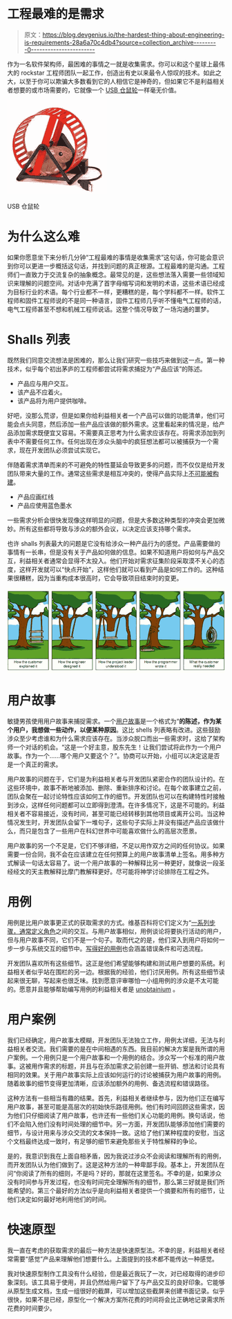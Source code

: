 # 工程最难的是需求

> 原文：<https://blog.devgenius.io/the-hardest-thing-about-engineering-is-requirements-28a6a70c4db4?source=collection_archive---------0----------------------->

作为一名软件架构师，最困难的事情之一就是收集需求。你可以和这个星球上最伟大的 rockstar 工程师团队一起工作，创造出有史以来最令人惊叹的技术。如此之大，以至于你可以欺骗大多数看到它的人相信它是神奇的，但如果它不是利益相关者想要的或市场需要的，它就像一个 [USB 仓鼠轮](https://www.engadget.com/2006-10-04-the-usb-powered-hamster-wheel.html)一样毫无价值。

![](img/0f7ae1b1a148d21c8fc1710e297451a4.png)

USB 仓鼠轮

# 为什么这么难

如果你愿意坐下来分析几分钟“工程最难的事情是收集需求”这句话，你可能会意识到你可以更进一步概括这句话，并找到问题的真正根源。工程最难的是沟通。工程师们一直致力于交流复杂的抽象概念。最常见的是，这些想法落入需要一些领域知识来理解的问题空间。对话中充满了首字母缩写词和发明的术语，这些术语已经成为目标行业的术语。每个行业都不一样，更糟糕的是，每个学科都不一样。软件工程师和固件工程师说的不是同一种语言，固件工程师几乎听不懂电气工程师的话，电气工程师甚至不想和机械工程师说话。这整个情况导致了一场沟通的噩梦。

# Shalls 列表

既然我们同意交流想法是困难的，那么让我们研究一些技巧来做到这一点。第一种技术，似乎每个初出茅庐的工程师都尝试将需求捕捉为“产品应该”的陈述。

*   产品应与用户交互。
*   该产品不应着火。
*   该产品将为用户提供咖啡。

好吧，没那么荒谬，但是如果你给利益相关者一个产品可以做的功能清单，他们可能会点头同意，然后添加一些产品应该做的额外需求。这里看起来的情况是，给产品添加需求既便宜又容易。不需要真正思考为什么需求应该存在。将需求添加到列表中不需要任何工作。任何出现在涉众头脑中的疯狂想法都可以被捕获为一个需求，现在开发团队必须尝试实现它。

伴随着需求清单而来的不可避免的特性蔓延会导致更多的问题，而不仅仅是给开发团队带来大量的工作。通常这些需求是相互冲突的，使得产品实际上[不可能被构建](http://www.youtube.com/watch?v=BKorP55Aqvg)。

*   产品应画红线
*   产品应使用蓝色墨水

一些需求分析会很快发现像这样明显的问题，但是大多数这种类型的冲突会更加微妙。所有这些都将导致与涉众的额外会议，以决定应该支持哪个需求。

也许 shalls 列表最大的问题是它没有给涉众一种产品行为的感觉。产品需要做的事情有一长串，但是没有关于产品如何做的信息。如果不知道用户将如何与产品交互，利益相关者通常会显得不太投入。他们开始对需求征集阶段采取漠不关心的态度，这样开发就可以“快点开始”，这样他们就可以看到产品是如何工作的。这种结果很糟糕，因为当重构成本很高时，它会导致项目结束时的变更。

![](img/8ab78332b272b36a0a7dec31e338e3c3.png)

# 用户故事

敏捷男孩使用用户故事来捕捉需求。一个[用户故事](http://www.mountaingoatsoftware.com/agile/user-stories)是一个格式为“**的陈述，作为某个用户，我想做一些动作，以便某种原因**。这比 shells 列表略有改进。这些鼓励涉众至少考虑谁和为什么需求应该存在。当涉众脱口而出一些需求时，这给了架构师一个对话的机会。“这是一个好主意，股东先生！让我们尝试将此作为一个用户故事。作为一个……哪个用户又要这个？”。协商可以开始，小组可以决定这是否是一个真正的需求。

用户故事的问题在于，它们是为利益相关者与开发团队紧密合作的团队设计的。在这些环境中，故事不断地被添加、删除、重新排序和讨论。在每个故事建立之前，团队会聚在一起讨论特性应该如何工作的细节。开发团队也可以在构建特性时接触到涉众，这样任何问题都可以立即得到澄清。在许多情况下，这是不可能的。利益相关者不容易接近，没有时间，甚至可能已经转移到其他项目或离开公司。当这种情况发生时，开发团队会留下一堆句子，这些句子实际上并没有描述产品应该做什么，而只是包含了一些用户在科幻世界中可能喜欢做什么的高层次愿景。

用户故事的另一个不足是，它们不够详细，不足以用作双方之间的任何协议。如果需要一份合同，我不会在应该建立在任何预算上的用户故事清单上签名。用多种方式解读一句话太容易了。说一个用户故事的一种解释比另一种更好，就像说一段圣经经文的天主教解释比摩门教解释更好。尽可能将神学讨论排除在工程之外。

# 用例

用例是比用户故事更正式的获取需求的方式。维基百科将它们定义为“[一系列步骤，通常定义角色](http://en.wikipedia.org/wiki/Use_case)之间的交互。与用户故事相似，用例谈论将要执行活动的用户，但与用户故事不同，它们不是一个句子。取而代之的是，他们深入到用户将如何一步一步与系统交互的细节中。[写得好的用例](https://www.utm.mx/~caff/doc/OpenUPWeb/openup/guidances/examples/uc_model_evolve_960F136B.html)也会涵盖错误条件和可选流程。

开发团队喜欢所有这些细节。这正是他们希望能够构建和测试用户想要的系统。利益相关者似乎站在围栏的另一边。根据我的经验，他们讨厌用例。所有这些细节读起来很无聊，写起来也很乏味。找到愿意评审哪怕一小组用例的涉众是不太可能的。愿意并且能够帮助编写用例的利益相关者是 [unobtainium](https://en.wikipedia.org/wiki/Unobtainium) 。

# 用户案例

我们已经确定，用户故事太模糊，开发团队无法独立工作，用例太详细，无法与利益相关者交流。我们需要的是在中间相遇的东西。我目前的解决方案是我所谓的用户案例。一个用例只是一个用户故事和一个用例的结合。涉众写一个标准的用户故事。这被用作需求的标题，并且与在添加需求之前创建一些开销、想法和讨论具有相同的效果。关于用户故事实际上应该如何运行的讨论被捕获为用户故事的用例。随着故事的细节变得更加清晰，应该添加额外的用例、备选流程和错误路径。

这种方法有一些相当有趣的结果。首先，利益相关者继续参与，因为他们正在编写用户故事，甚至可能是高层次的初始快乐路径用例。他们有时间回顾这些需求，因为他们只仔细阅读了用户故事，也许还有一些他们关心功能的用例。换句话说，他们不会陷入他们没有时间处理的细节中。另一方面，开发团队能够添加他们需要的细节，与设计用来与涉众交流的文本保持一致。这给了他们某种程度的安慰，当这个文档最终达成一致时，有足够的细节来避免那些关于特性解释的争论。

是的，我意识到我在上面自相矛盾，因为我说过涉众不会阅读和理解所有的用例，而开发团队认为他们做到了。这是这种方法的一种卑鄙手段。基本上，开发团队在问“你阅读了所有的细则，不是吗？好的，那就在这里签名。不幸的是，如果涉众没有时间参与开发过程，也没有时间完全理解所有的细节，那么第三好就是我们所能希望的。第三个最好的方法似乎是向利益相关者提供一个摘要和所有的细节，让他们决定如何最好地利用他们的时间。

# 快速原型

我一直在考虑的获取需求的最后一种方法是快速原型法。不幸的是，利益相关者经常需要“感觉”产品来理解他们想要什么。上面提到的技术都不能传达一种感觉。

我对快速原型制作工具没有什么经验，但是最近我玩了一次，对已经取得的进步印象深刻。该工具易于使用，并且仍然给用户留下了与产品交互的良好印象。它能够从原型生成文档，生成一组很好的截屏，可以增加这些截屏来创建书面记录。似乎很快，如果不是已经，原型化一个解决方案所花费的时间将会比正确地记录需求所花费的时间要少。